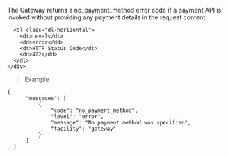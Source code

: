 <div class="method-area">
  <div class="method-copy">
    <div class="method-copy-padding">
      <p>The Gateway returns a <span class="code-green">no_payment_method</span> error code if a payment API is invoked without
      providing any payment details in the request content.</p>

      <dl class="dl-horizontal">
        <dt>Level</dt>
        <dd>error</dd>
        <dt>HTTP Status Code</dt>
        <dd>422</dd>
      </dl>
    </div>
  </div>

  <blockquote><p>Example</p></blockquote>

  <pre><code class="json">{
      "messages": [
          {
              "code": "no_payment_method",
              "level": "error",
              "message": "No payment method was specified",
              "facility": "gateway"
          }
      ]
  }</code>
  </pre>
</div>
